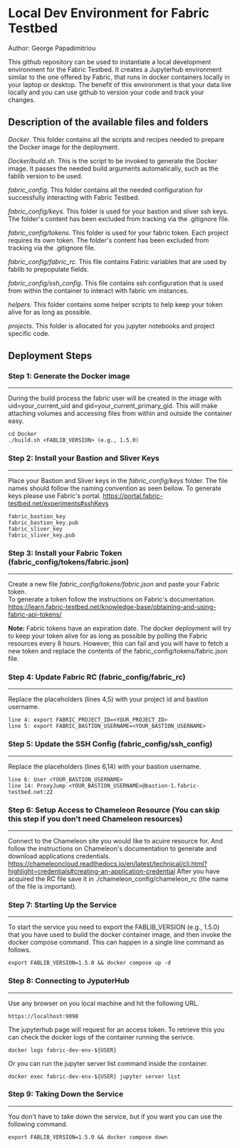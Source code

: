# Local Dev Environment for Fabric Testbed

Author: George Papadimitriou

This github repository can be used to instantiate a local development environment for the Fabric Testbed. It creates a Jupyterhub environment similar to the one offered by Fabric, that runs in docker containers locally in your laptop or desktop. The benefit of this environment is that your data live locally and you can use github to version your code and track your changes.

## Description of the available files and folders

_Docker_. This folder contains all the scripts and recipes needed to prepare the Docker image for the deployment.

_Docker/build.sh_. This is the script to be invoked to generate the Docker image. It passes the needed build arguments automatically, such as the fablib version to be used.

_fabric\_config_. This folder contains all the needed configuration for successfully interacting with Fabric Testbed.

_fabric\_config/keys_. This folder is used for your bastion and sliver ssh keys. The folder's content has been excluded from tracking via the .gitignore file.

_fabric\_config/tokens_. This folder is used for your fabric token. Each project requires its own token. The folder's content has been excluded from tracking via the .gitignore file.

_fabric\_config/fabric\_rc_. This file contains Fabric variables that are used by fablib to prepopulate fields.

_fabric\_config/ssh\_config_. This file contains ssh configuration that is used from within the container to interact with fabric vm instances.

_helpers_. This folder contains some helper scripts to help keep your token alive for as long as possible.

_projects_. This folder is allocated for you jupyter notebooks and project specific code.

## Deployment Steps

### Step 1: Generate the Docker image
--------------------------------------
During the build process the fabric user will be created in the image with uid=your_current_uid and gid=your_current_primary_gid. This will make attaching volumes and accessing files from within and outside the container easy.<br>
```
cd Docker
./build.sh <FABLIB_VERSION> (e.g., 1.5.0)
```

### Step 2: Install your Bastion and Sliver Keys
------------------------------------------------
Place your Bastion and Sliver keys in the *fabric_config/keys* folder. The file names should follow the naming convention as seen bellow.
To generate keys please use Fabric's portal. https://portal.fabric-testbed.net/experiments#sshKeys
```
fabric_bastion_key
fabric_bastion_key.pub
fabric_sliver_key
fabric_sliver_key.pub
```

### Step 3: Install your Fabric Token (fabric_config/tokens/fabric.json)
------------------------------------------------------------------------
Create a new file *fabric_config/tokens/fabric.json* and paste your Fabric token.<br>
To generate a token follow the instructions on Fabric's documentation.<br>
https://learn.fabric-testbed.net/knowledge-base/obtaining-and-using-fabric-api-tokens/

<strong>Note:</strong> Fabric tokens have an expiration date. The docker deployment will try to keep your token alive for as long as possible by polling the Fabric resources every 8 hours. However, this can fail and you will have to fetch a new token and replace the contents of the fabric_config/tokens/fabric.json file.

### Step 4: Update Fabric RC (fabric_config/fabric_rc)
------------------------------------------------------
Replace the placeholders (lines 4,5) with your project id and bastion username. 
```
line 4: export FABRIC_PROJECT_ID=<YOUR_PROJECT_ID>
line 5: export FABRIC_BASTION_USERNAME=<YOUR_BASTION_USERNAME>
```

### Step 5: Update the SSH Config (fabric_config/ssh_config)
------------------------------------------------------------
Replace the placeholders (lines 6,14) with your bastion username.
```
line 6: User <YOUR_BASTION_USERNAME>
line 14: ProxyJump <YOUR_BASTION_USERNAME>@bastion-1.fabric-testbed.net:22
```

### Step 6: Setup Access to Chameleon Resource (You can skip this step if you don't need Chameleon resources)
-------------------------------------------------------------------------------------------------------------
Connect to the Chameleon site you would like to acuire resource for. And follow the instructions on Chameleon's documentation to generate and download applications credentials.
https://chameleoncloud.readthedocs.io/en/latest/technical/cli.html?highlight=credentials#creating-an-application-credential
After you have acquired the RC file save it in ./chameleon_config/chameleon_rc (the name of the file is important).

### Step 7: Starting Up the Service
------------------------------------------------------------
To start the service you need to export the FABLIB_VERSION (e.g., 1.5.0) that you have used to build the docker container image, and then invoke the docker compose command.
This can happen in a single line command as follows.
```
export FABLIB_VERSION=1.5.0 && docker compose up -d
```

### Step 8: Connecting to JyputerHub
------------------------------------------------------------
Use any browser on you local machine and hit the following URL.
```
https://localhost:9098
```
The jupyterhub page will request for an access token. To retrieve this you can check the docker logs of the container running the serivce.
```
docker logs fabric-dev-env-${USER}
```
Or you can run the jupyter server list command inside the container.
```
docker exec fabric-dev-env-${USER} jupyter server list
```

### Step 9: Taking Down the Service
------------------------------------------------------------
You don't have to take down the service, but if you want you can use the following command.
```
export FABLIB_VERSION=1.5.0 && docker compose down
```


